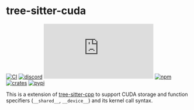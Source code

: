 tree-sitter-cuda
==================

[![CI][ci]](https://github.com/tree-sitter-grammars/tree-sitter-cuda/actions/workflows/ci.yml)
[![discord][discord]](https://discord.gg/w7nTvsVJhm)
[![matrix][matrix]](https://matrix.to/#/#tree-sitter-chat:matrix.org)
[![npm][npm]](https://www.npmjs.com/package/tree-sitter-cuda)
[![crates][crates]](https://crates.io/crates/tree-sitter-cuda)
[![pypi][pypi]](https://pypi.org/project/tree-sitter-cuda)

This is a extension of [tree-sitter-cpp](https://github.com/tree-sitter/tree-sitter-cpp) to support
CUDA storage and function specifiers (`__shared__`, `__device__`) and its kernel call syntax.

[ci]: https://img.shields.io/github/actions/workflow/status/tree-sitter-grammars/tree-sitter-cuda/ci.yml?logo=github&label=CI
[discord]: https://img.shields.io/discord/1063097320771698699?logo=discord&label=discord
[matrix]: https://img.shields.io/matrix/tree-sitter-chat%3Amatrix.org?logo=matrix&label=matrix
[npm]: https://img.shields.io/npm/v/tree-sitter-cuda?logo=npm
[crates]: https://img.shields.io/crates/v/tree-sitter-cuda?logo=rust
[pypi]: https://img.shields.io/pypi/v/tree-sitter-cuda?logo=pypi&logoColor=ffd242
